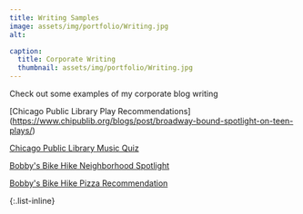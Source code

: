 ```yaml
---
title: Writing Samples
image: assets/img/portfolio/Writing.jpg
alt:

caption:
  title: Corporate Writing
  thumbnail: assets/img/portfolio/Writing.jpg
---
```

Check out some examples of my corporate blog writing

[Chicago Public Library Play Recommendations] (https://www.chipublib.org/blogs/post/broadway-bound-spotlight-on-teen-plays/)

[Chicago Public Library Music Quiz](https://www.chipublib.org/blogs/post/quiz-how-well-do-you-know-teen-musicians/)

[Bobby's Bike Hike Neighborhood Spotlight](https://www.bobbysbikehike.com/blog/savor-the-2020-chinese-new-year-in-chicagos-chinatown/)

[Bobby's Bike Hike Pizza Recommendation](https://www.bobbysbikehike.com/blog/best-pizza-in-chicago/)

{:.list-inline}
